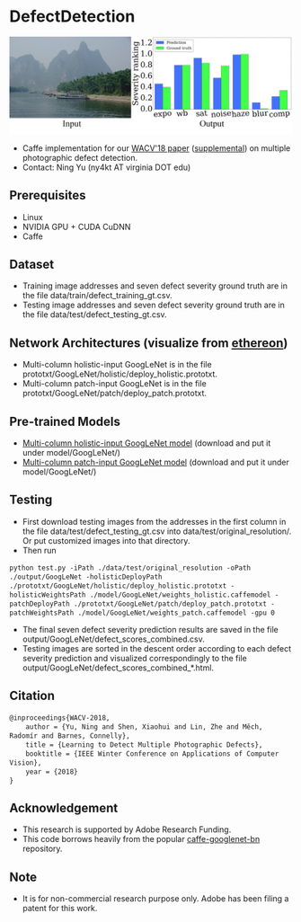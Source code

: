 # DefectDetection

<img src='fig/teaser.jpg' width=800>

- Caffe implementation for our [WACV'18 paper](https://arxiv.org/pdf/1612.01635.pdf) ([supplemental](https://drive.google.com/file/d/1J3suq5UnSjCZGEkrqCHTnKUPlg505p7f/view?usp=sharing)) on multiple photographic defect detection.
- Contact: Ning Yu (ny4kt AT virginia DOT edu)

## Prerequisites
- Linux
- NVIDIA GPU + CUDA CuDNN
- Caffe

## Dataset
- Training image addresses and seven defect severity ground truth are in the file data/train/defect_training_gt.csv.
- Testing image addresses and seven defect severity ground truth are in the file data/test/defect_testing_gt.csv.

## Network Architectures (visualize from [ethereon](http://ethereon.github.io/netscope/quickstart.html))
- Multi-column holistic-input GoogLeNet is in the file prototxt/GoogLeNet/holistic/deploy_holistic.prototxt.
- Multi-column patch-input GoogLeNet is in the file prototxt/GoogLeNet/patch/deploy_patch.prototxt.

## Pre-trained Models
- [Multi-column holistic-input GoogLeNet model](https://drive.google.com/file/d/1NuSvKbIY7tqdcN_H8XBXGwrNJGDJ_Xue/view?usp=sharing) (download and put it under model/GoogLeNet/)
- [Multi-column patch-input GoogLeNet model](https://drive.google.com/file/d/1EJyA-CsXLe_lmnxd8pO-E47qcogoFVEV/view?usp=sharing) (download and put it under model/GoogLeNet/)

## Testing
- First download testing images from the addresses in the first column in the file data/test/defect_testing_gt.csv into data/test/original_resolution/.
  Or put customized images into that directory.
- Then run
```
python test.py -iPath ./data/test/original_resolution -oPath ./output/GoogLeNet -holisticDeployPath ./prototxt/GoogLeNet/holistic/deploy_holistic.prototxt -holisticWeightsPath ./model/GoogLeNet/weights_holistic.caffemodel -patchDeployPath ./prototxt/GoogLeNet/patch/deploy_patch.prototxt -patchWeightsPath ./model/GoogLeNet/weights_patch.caffemodel -gpu 0
```
- The final seven defect severity prediction results are saved in the file output/GoogLeNet/defect_scores_combined.csv.
- Testing images are sorted in the descent order according to each defect severity prediction and visualized correspondingly to the file output/GoogLeNet/defect_scores_combined_*.html.

## Citation
```
@inproceedings{WACV-2018,
    author = {Yu, Ning and Shen, Xiaohui and Lin, Zhe and Měch, Radomír and Barnes, Connelly},
    title = {Learning to Detect Multiple Photographic Defects},
    booktitle = {IEEE Winter Conference on Applications of Computer Vision},
    year = {2018}
}
```
## Acknowledgement
- This research is supported by Adobe Research Funding.
- This code borrows heavily from the popular [caffe-googlenet-bn](https://github.com/lim0606/caffe-googlenet-bn) repository.

## Note
- It is for non-commercial research purpose only. Adobe has been filing a patent for this work.
